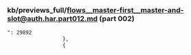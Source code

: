 ### kb/previews_full/flows__master-first__master-and-slot@auth.har.part012.md (part 002)

```md
": 29892
                  },
                  {
                  
```

```
